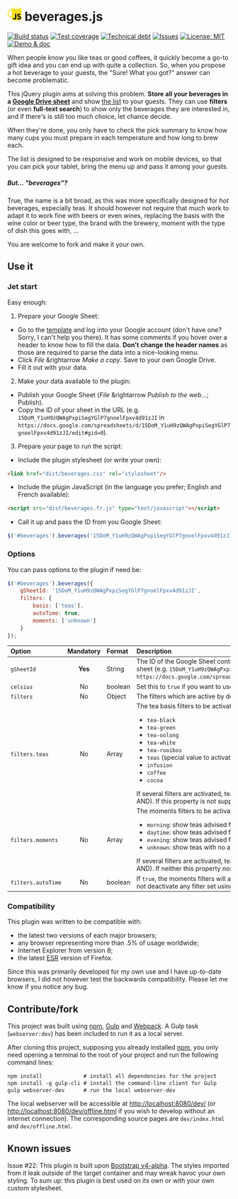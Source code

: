 # ![](resources/logo/beverages-js.png) beverages.js

[travis-badge]: https://img.shields.io/travis/cyChop/beverages-js.svg
[travis]: https://travis-ci.org/cyChop/beverages-js
[sonarc-badge]: https://img.shields.io/sonar/https/sonar.keyboardplaying.org/org.keyboardplaying.js:beverages/coverage.svg
[sonarc]: https://sonar.keyboardplaying.org/overview/coverage?id=org.keyboardplaying.js:beverages
[sonarq-badge]: https://img.shields.io/sonar/https/sonar.keyboardplaying.org/org.keyboardplaying.js:beverages/tech_debt.svg
[sonarq]: https://sonar.keyboardplaying.org/overview/debt?id=org.keyboardplaying.js:beverages
[issues-badge]: https://img.shields.io/github/issues-raw/cyChop/beverages-js.svg
[issues]: https://github.com/cyChop/beverages-js/issues
[waffle]: https://waffle.io/cyChop/beverages-js
[licens-badge]: https://img.shields.io/github/license/cyChop/beverages-js.svg
[licens]: https://opensource.org/licenses/MIT

[demo-badge]: https://img.shields.io/badge/demo-%26%20doc-yellow.svg

[gdrive-sheet]: https://docs.google.com/spreadsheets/d/15DoM_Y1uH9zQWAgPxpiSegYGlP7gnoelFpxv4d91zJI
[gdrive-template]: https://docs.google.com/spreadsheets/d/1a2bsFMPeye_lnqif9XEWHgwm1ZaBk5PnICnXhHmbVsw
[demo-page]: https://cychop.github.io/beverages-js

[npm]: https://www.npmjs.com
[gulp]: http://gulpjs.com
[webpack]: https://webpack.github.io

[![Build status][travis-badge]][travis]
[![Test coverage][sonarc-badge]][sonarc]
[![Technical debt][sonarq-badge]][sonarq]
[![Issues][issues-badge]][issues]
[![License: MIT][licens-badge]][licens]
[![Demo & doc][demo-badge]][demo-page]

When people know you like teas or good coffees, it quickly become a go-to gift idea and you can end up with quite a collection.
So, when you propose a hot beverage to your guests, the "Sure! What you got?" answer can become problematic.

This jQuery plugin aims at solving this problem. **Store all your beverages in a [Google Drive sheet][gdrive-sheet]** and
show [the list][demo-page] to your guests. They can use **filters** (or even **full-text search**) to show only the beverages
they are interested in, and if there's is still too much choice, let chance decide.

When they're done, you only have to check the pick summary to know how many cups you must prepare in each temperature and
how long to brew each.

The list is designed to be responsive and work on mobile devices, so that you can pick your tablet, bring the menu up and
pass it among your guests.

##### But... "beverages"?

True, the name is a bit broad, as this was more specifically designed for _hot_ beverages, especially teas. It should however not require that much work to adapt it to work fine with beers or even wines, replacing the basis with the wine color or beer type, the brand with the brewery, moment with the type of dish this goes with, ...

You are welcome to fork and make it your own.

## Use it

### Jet start

Easy enough:

1. Prepare your Google Sheet:
  - Go to the [template][gdrive-template] and log into your Google account (don't have one? Sorry, I can't help you there). It has some comments if you hover over a header to know how to fill the data. **Don't change the header names** as those are required to parse the data into a nice-looking menu.
  - Click _File_ &rightarrow _Make a copy_. Save to your own Google Drive.
  - Fill it out with your data.
2. Make your data available to the plugin:
  - Publish your Google Sheet (_File_ &rightarrow _Publish to the web..._; Publish).
  - Copy the ID of your sheet in the URL (e.g. `15DoM_Y1uH9zQWAgPxpiSegYGlP7gnoelFpxv4d91zJI` in `https://docs.google.com/spreadsheets/d/15DoM_Y1uH9zQWAgPxpiSegYGlP7gnoelFpxv4d91zJI/edit#gid=0`).
3. Prepare your page to run the script:
  - Include the plugin stylesheet (or write your own):
  ```html
  <link href="dist/beverages.css" rel="stylesheet"/>
  ```
  - Include the plugin JavaScript (in the language you prefer; English and French available):
  ```html
  <script src="dist/beverages.fr.js" type="text/javascript"></script>
  ```
  - Call it up and pass the ID from you Google Sheet:
  ```javascript
  $('#beverages').beverages('15DoM_Y1uH9zQWAgPxpiSegYGlP7gnoelFpxv4d91zJI');
  ```

### Options

You can pass options to the plugin if need be:
```javascript
$('#beverages').beverages({
    gSheetId: '15DoM_Y1uH9zQWAgPxpiSegYGlP7gnoelFpxv4d91zJI',
    filters: {
        basis: ['teas'],
        autoTime: true,
        moments: ['unknown']
    }
});
```

| Option             | Mandatory | Format  | Description |
| :----------------- | :-------: | :------ | :---------- |
| `gSheetId`         | **Yes**   | String  | The ID of the Google Sheet containing your data. This ID can be found in the URL to the published sheet (e.g. `15DoM_Y1uH9zQWAgPxpiSegYGlP7gnoelFpxv4d91zJI` in `https://docs.google.com/spreadsheets/d/15DoM_Y1uH9zQWAgPxpiSegYGlP7gnoelFpxv4d91zJI/pubhtml`) |
| `celsius`          | No        | boolean | Set this to `true` if you want to use Celsius. Fahrenheit will be used otherwise. |
| `filters`          | No        | Object  | The filters which are active by default. All filters are active if this option is not supplied. |
| `filters.teas`     | No        | Array   | The tea basis filters to be activated by default. The possible values are:<ul><li>`tea-black`</li><li>`tea-green`</li><li>`tea-oolong`</li><li>`tea-white`</li><li>`tea-rooibos`</li><li>`teas` (special value to activate all of the above)</li><li>`infusion`</li><li>`coffee`</li><li>`cocoa`</li></ul>If several filters are activated, teas with at least one valid condition will show (it's an OR, not an AND). If this property is not supplied, all filters will be active by default. |
| `filters.moments`  | No        | Array   | The moments filters to be activated by default. The possible values are:<ul><li>`morning`: show teas advised for morning;</li><li>`daytime`: show teas advised for daytime;</li><li>`evening`: show teas advised for evening;</li><li>`unknown`: show teas with no advice.</li></ul>If several filters are activated, teas with at least one valid condition will show (it's an OR, not an AND). If neither this property nor `autoTime` are supplied, all filters will be active by default. |
| `filters.autoTime` | No        | boolean | If `true`, the moments filters will automatically activate depending on the time of day. This option will not deactivate any filter set using the `moments` property of `filters`. |

### Compatibility

This plugin was written to be compatible with:

- the latest two versions of each major browsers;
- any browser representing more than .5% of usage worldwide;
- Internet Explorer from version 8;
- the latest [ESR](https://www.mozilla.org/en-US/firefox/organizations/) version of Firefox.

Since this was primarily developed for my own use and I have up-to-date browsers, I did not however test the backwards compatibility. Please let me know if you notice any bug.

## Contribute/fork

This project was built using [npm], [Gulp] and [Webpack]. A Gulp task (`webserver:dev`) has been included to run it as a local server.

After cloning this project, supposing you already installed [npm], you only need opening a terminal to the root of your project and run the following command lines:

```shell
npm install             # install all dependencies for the project
npm install -g gulp-cli # install the command-line client for Gulp
gulp webserver-dev      # run the local webserver-dev
```

The local webserver will be accessible at <http://localhost:8080/dev/> (or <http://localhost:8080/dev/offline.html> if you wish to develop without an internet connection). The corresponding source pages are `dev/index.html` and `dev/offline.html`.

## Known issues

Issue #22: This plugin is built upon [Bootstrap v4-alpha](https://v4-alpha.getbootstrap.com). The styles imported from it leak outside of the target container and may wreak havoc your own styling. To sum up: this plugin is best used on its own or with your own custom stylesheet.
